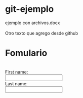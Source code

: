# git-ejemplo
ejemplo con archivos.docx
<br>
<br>Otro texto que agrego desde github
<h1>Fomulario</h1>
<br>
<form>
<label for="fname">First name:</label><br>
<input type="text" id="fname" name="fname"><br>
<label for="lname">Last name:</label><br>
<input type="text" id="lname" name="lname">
</form>
